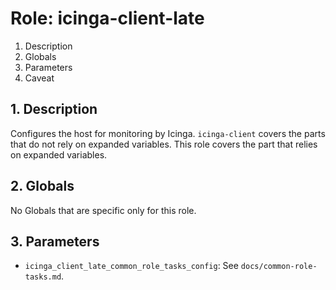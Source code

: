# Role: icinga-client-late



1. Description
2. Globals
3. Parameters
4. Caveat



## 1. Description

Configures the host for monitoring by Icinga. `icinga-client` covers the parts
that do not rely on expanded variables. This role covers the part that relies on
expanded variables.



## 2. Globals

No Globals that are specific only for this role.



## 3. Parameters

* `icinga_client_late_common_role_tasks_config`: See `docs/common-role-tasks.md`.
